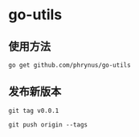 # go-utils

## 使用方法

`go get github.com/phrynus/go-utils`

## 发布新版本

`git tag v0.0.1`

`git push origin --tags`
